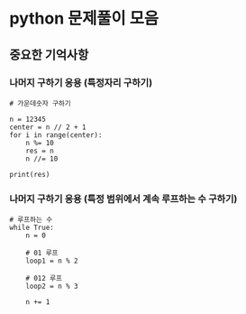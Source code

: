 # python 문제풀이 모음
## 중요한 기억사항
### 나머지 구하기 응용 (특정자리 구하기)
<pre><code># 가운데숫자 구하기

n = 12345
center = n // 2 + 1
for i in range(center):
    n %= 10
    res = n
    n //= 10

print(res)
</code></pre>

### 나머지 구하기 응용 (특정 범위에서 계속 루프하는 수 구하기)
<pre><code># 루프하는 수 
while True:
    n = 0

    # 01 루프
    loop1 = n % 2

    # 012 루프
    loop2 = n % 3

    n += 1

</code></pre>